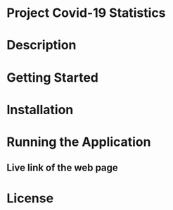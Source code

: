# Project Covid-19 Statistics

# Description

# Getting Started

# Installation

# Running the Application

## Live link of the web page


# License